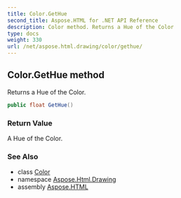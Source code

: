 ```yaml
---
title: Color.GetHue
second_title: Aspose.HTML for .NET API Reference
description: Color method. Returns a Hue of the Color
type: docs
weight: 330
url: /net/aspose.html.drawing/color/gethue/
---
```

## Color.GetHue method

Returns a Hue of the Color.

```csharp
public float GetHue()
```

### Return Value

A Hue of the Color.

### See Also

* class [Color](../)
* namespace [Aspose.Html.Drawing](../../../aspose.html.drawing/)
* assembly [Aspose.HTML](../../../)
